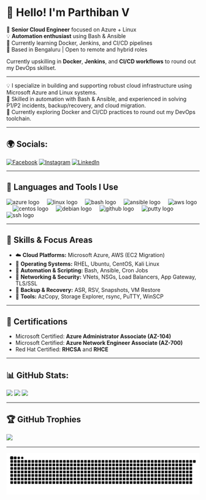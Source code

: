 # 👋 Hello! I'm Parthiban V

🔧 **Senior Cloud Engineer** focused on Azure + Linux  
💡 **Automation enthusiast** using Bash & Ansible  
🌱 Currently learning Docker, Jenkins, and CI/CD pipelines  
📍 Based in Bengaluru | Open to remote and hybrid roles  

Currently upskilling in **Docker**, **Jenkins**, and **CI/CD workflows** to round out my DevOps skillset.

---

💡 I specialize in building and supporting robust cloud infrastructure using Microsoft Azure and Linux systems.  
🔐 Skilled in automation with Bash & Ansible, and experienced in solving P1/P2 incidents, backup/recovery, and cloud migration.  
🚀 Currently exploring Docker and CI/CD practices to round out my DevOps toolchain.

---

## 🌍 Socials:
[![Facebook](https://img.shields.io/badge/Facebook-%231877F2.svg?logo=Facebook&logoColor=white)](https://www.facebook.com/profile.php?id=100004724208110)
[![Instagram](https://img.shields.io/badge/Instagram-%23E4405F.svg?logo=Instagram&logoColor=white)](https://instagram.com/sizzlinspark)
[![LinkedIn](https://img.shields.io/badge/LinkedIn-%230077B5.svg?logo=linkedin&logoColor=white)](https://linkedin.com/in/iam-parthiban)

---

## 🚀 Languages and Tools I Use

<div align="left">
  <img src="https://cdn.jsdelivr.net/gh/devicons/devicon/icons/azure/azure-original.svg" height="40" alt="azure logo"  />
  <img width="12" />
  <img src="https://cdn.jsdelivr.net/gh/devicons/devicon/icons/linux/linux-original.svg" height="40" alt="linux logo"  />
  <img width="12" />
  <img src="https://cdn.jsdelivr.net/gh/devicons/devicon/icons/bash/bash-original.svg" height="40" alt="bash logo"  />
  <img width="12" />
  <img src="https://cdn.jsdelivr.net/gh/devicons/devicon/icons/ansible/ansible-original.svg" height="40" alt="ansible logo"  />
  <img width="12" />
  <img src="https://cdn.jsdelivr.net/gh/devicons/devicon/icons/amazonwebservices/amazonwebservices-line-wordmark.svg" height="40" alt="aws logo"  />
  <img width="12" />
  <img src="https://cdn.jsdelivr.net/gh/devicons/devicon/icons/centos/centos-original.svg" height="40" alt="centos logo"  />
  <img width="12" />
  <img src="https://cdn.jsdelivr.net/gh/devicons/devicon/icons/debian/debian-original.svg" height="40" alt="debian logo"  />
  <img width="12" />
  <img src="https://cdn.jsdelivr.net/gh/devicons/devicon/icons/github/github-original.svg" height="40" alt="github logo"  />
  <img width="12" />
  <img src="https://cdn.jsdelivr.net/gh/devicons/devicon/icons/putty/putty-original.svg" height="40" alt="putty logo"  />
  <img width="12" />
  <img src="https://cdn.jsdelivr.net/gh/devicons/devicon/icons/ssh/ssh-original.svg" height="40" alt="ssh logo"  />
</div>

---

## 🔧 Skills & Focus Areas

- ☁️ **Cloud Platforms:** Microsoft Azure, AWS (EC2 Migration)
- 🐧 **Operating Systems:** RHEL, Ubuntu, CentOS, Kali Linux
- 📜 **Automation & Scripting:** Bash, Ansible, Cron Jobs
- 🔐 **Networking & Security:** VNets, NSGs, Load Balancers, App Gateway, TLS/SSL
- 💾 **Backup & Recovery:** ASR, RSV, Snapshots, VM Restore
- 🧰 **Tools:** AzCopy, Storage Explorer, rsync, PuTTY, WinSCP

---

## 🏅 Certifications

- Microsoft Certified: **Azure Administrator Associate (AZ-104)**
- Microsoft Certified: **Azure Network Engineer Associate (AZ-700)**
- Red Hat Certified: **RHCSA** and **RHCE**

---

## 📊 GitHub Stats:

![](https://github-readme-stats.vercel.app/api?username=iam-parthiban&theme=city_light&hide_border=false&include_all_commits=true&count_private=false)
![](https://github-readme-streak-stats.herokuapp.com/?user=iam-parthiban&theme=city_light&hide_border=false)
![](https://github-readme-stats.vercel.app/api/top-langs/?username=iam-parthiban&theme=city_light&hide_border=false&include_all_commits=true&count_private=false&layout=compact)

---

## 🏆 GitHub Trophies

![](https://github-profile-trophy.vercel.app/?username=iam-parthiban&theme=onestar&no-frame=true&no-bg=true&margin-w=4)

---

<picture>
  <source media="(prefers-color-scheme: dark)" srcset="https://raw.githubusercontent.com/iam-parthiban/iam-parthiban/output/github-snake-dark.svg" />
  <source media="(prefers-color-scheme: light)" srcset="https://raw.githubusercontent.com/iam-parthiban/iam-parthiban/output/github-snake.svg" />
  <img alt="github-snake" src="https://raw.githubusercontent.com/iam-parthiban/iam-parthiban/output/github-snake.svg" />
</picture>
